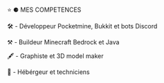 ⭐️ ⚈ MES COMPETENCES

🛠 - Développeur Pocketmine, Bukkit et bots Discord

⚒ - Buildeur Minecraft Bedrock et Java

🖋 - Graphiste et 3D model maker

💾 - Hébérgeur et techniciens
